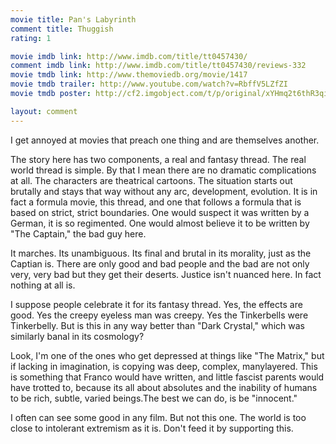 ```yaml
---
movie title: Pan's Labyrinth
comment title: Thuggish
rating: 1

movie imdb link: http://www.imdb.com/title/tt0457430/
comment imdb link: http://www.imdb.com/title/tt0457430/reviews-332
movie tmdb link: http://www.themoviedb.org/movie/1417
movie tmdb trailer: http://www.youtube.com/watch?v=RbffV5LZfZI
movie tmdb poster: http://cf2.imgobject.com/t/p/original/xYHmq2t6thR3qiFSbzbsRHmsz0z.jpg

layout: comment
---
```


I get annoyed at movies that preach one thing and are themselves another.

The story here has two components, a real and fantasy thread. The real world thread is simple. By that I mean there are no dramatic complications at all. The characters are theatrical cartoons. The situation starts out brutally and stays that way without any arc, development, evolution. It is in fact a formula movie, this thread, and one that follows a formula that is based on strict, strict boundaries. One would suspect it was written by a German, it is so regimented. One would almost believe it to be written by "The Captain," the bad guy here.

It marches. Its unambiguous. Its final and brutal in its morality, just as the Captian is. There are only good and bad people and the bad are not only very, very bad but they get their deserts. Justice isn't nuanced here. In fact nothing at all is.

I suppose people celebrate it for its fantasy thread. Yes, the effects are good. Yes the creepy eyeless man was creepy. Yes the Tinkerbells were Tinkerbelly. But is this in any way better than "Dark Crystal," which was similarly banal in its cosmology?

Look, I'm one of the ones who get depressed at things like "The Matrix," but if lacking in imagination, is copying was deep, complex, manylayered. This is something that Franco would have written, and little fascist parents would have trotted to, because its all about absolutes and the inability of humans to be rich, subtle, varied beings.The best we can do, is be "innocent."

I often can see some good in any film. But not this one. The world is too close to intolerant extremism as it is. Don't feed it by supporting this.